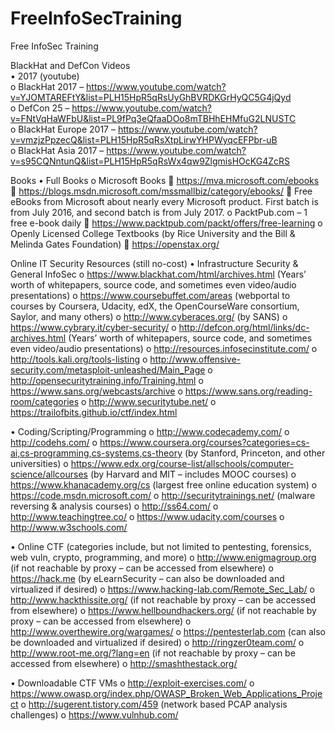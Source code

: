 # FreeInfoSecTraining
Free InfoSec Training

BlackHat and DefCon Videos<br />
•	2017 (youtube)<br />
o	BlackHat 2017 – https://www.youtube.com/watch?v=YJOMTAREFtY&list=PLH15HpR5qRsUyGhBVRDKGrHyQC5G4jQyd<br />
o	DefCon 25 – https://www.youtube.com/watch?v=FNtVqHaWFbU&list=PL9fPq3eQfaaDOo8mTBHhEHMfuG2LNUSTC<br />
o	BlackHat Europe 2017 – https://www.youtube.com/watch?v=vmzjzPpzecQ&list=PLH15HpR5qRsXtpLirwYHPWyqcEFPbr-uB<br />
o	BlackHat Asia 2017 – https://www.youtube.com/watch?v=s95CQNntunQ&list=PLH15HpR5qRsWx4qw9ZlgmisHOcKG4ZcRS<br />

Books
•	Full Books
o	Microsoft Books
	https://mva.microsoft.com/ebooks
	https://blogs.msdn.microsoft.com/mssmallbiz/category/ebooks/
	Free eBooks from Microsoft about nearly every Microsoft product.  First batch is from July 2016, and second batch is from July 2017.
o	PacktPub.com – 1 free e-book daily
	https://www.packtpub.com/packt/offers/free-learning
o	Openly Licensed College Textbooks (by Rice University and the Bill & Melinda Gates Foundation)
	https://openstax.org/



Online IT Security Resources (still no-cost)
•	Infrastructure Security & General InfoSec
o	https://www.blackhat.com/html/archives.html (Years’ worth of whitepapers, source code, and sometimes even video/audio presentations)
o	https://www.coursebuffet.com/areas (webportal to courses by Coursera, Udacity, edX, the OpenCourseWare consortium, Saylor, and many others)
o	http://www.cyberaces.org/ (by SANS)
o	https://www.cybrary.it/cyber-security/ 
o	http://defcon.org/html/links/dc-archives.html (Years’ worth of whitepapers, source code, and sometimes even video/audio presentations)
o	http://resources.infosecinstitute.com/ 
o	http://tools.kali.org/tools-listing 
o	http://www.offensive-security.com/metasploit-unleashed/Main_Page 
o	http://opensecuritytraining.info/Training.html 
o	https://www.sans.org/webcasts/archive 
o	https://www.sans.org/reading-room/categories 
o	http://www.securitytube.net/ 
o	https://trailofbits.github.io/ctf/index.html 

•	Coding/Scripting/Programming
o	http://www.codecademy.com/ 
o	http://codehs.com/ 
o	https://www.coursera.org/courses?categories=cs-ai,cs-programming,cs-systems,cs-theory (by Stanford, Princeton, and other universities)
o	https://www.edx.org/course-list/allschools/computer-science/allcourses (by Harvard and MIT – includes MOOC courses)
o	https://www.khanacademy.org/cs (largest free online education system)
o	https://code.msdn.microsoft.com/ 
o	http://securitytrainings.net/ (malware reversing & analysis courses) 
o	http://ss64.com/ 
o	http://www.teachingtree.co/ 
o	https://www.udacity.com/courses 
o	http://www.w3schools.com/

•	Online CTF (categories include, but not limited to pentesting, forensics, web vuln, crypto, programming, and more)
o	http://www.enigmagroup.org (if not reachable by proxy – can be accessed from elsewhere)
o	https://hack.me (by eLearnSecurity – can also be downloaded and virtualized if desired)
o	https://www.hacking-lab.com/Remote_Sec_Lab/ 
o	http://www.hackthissite.org/ (if not reachable by proxy – can be accessed from elsewhere)
o	https://www.hellboundhackers.org/ (if not reachable by proxy – can be accessed from elsewhere)
o	http://www.overthewire.org/wargames/
o	https://pentesterlab.com  (can also be downloaded and virtualized if desired)
o	http://ringzer0team.com/ 
o	http://www.root-me.org/?lang=en (if not reachable by proxy – can be accessed from elsewhere)
o	http://smashthestack.org/ 

•	Downloadable CTF VMs
o	http://exploit-exercises.com/ 
o	https://www.owasp.org/index.php/OWASP_Broken_Web_Applications_Project 
o	http://sugerent.tistory.com/459 (network based PCAP analysis challenges)
o	https://www.vulnhub.com/ 
